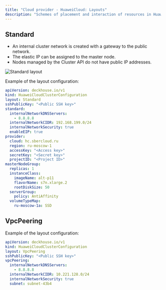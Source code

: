 ```yaml
---
title: "Cloud provider - HuaweiCloud: Layouts"
description: "Schemes of placement and interaction of resources in HuaweiCloud when working with the Deckhouse cloud provider."
---
```


## Standard

* An internal cluster network is created with a gateway to the public network.
* The elastic IP can be assigned to the master node.
* Nodes managed by the Cluster API do not have public IP addresses.

![Standard layout](../../images/cloud-provider-huawei/huawei-standard.png)
<!--- Source: https://docs.google.com/drawings/d/1sB_V7NhDiit8Gok2pq_8syQknCdC4GicpG3L2YF5QIU/edit --->

Example of the layout configuration:

```yaml
apiVersion: deckhouse.io/v1
kind: HuaweiCloudClusterConfiguration
layout: Standard
sshPublicKey: "<Public SSH key>"
standard:
  internalNetworkDNSServers:
    - 8.8.8.8
  internalNetworkCIDR: 192.168.199.0/24
  internalNetworkSecurity: true
  enableEIP: true
provider:
  cloud: hc.sbercloud.ru
  region: ru-moscow-1
  accessKey: "<Access key>"
  secretKey: "<Secret key>"
  projectID: "<Project ID>"
masterNodeGroup:
  replicas: 1
  instanceClass:
    imageName: alt-p11
    flavorName: s7n.xlarge.2
    rootDiskSize: 50
  serverGroup:
    policy: AntiAffinity
  volumeTypeMap:
    ru-moscow-1a: SSD
```

## VpcPeering

Example of the layout configuration:

```yaml
apiVersion: deckhouse.io/v1
kind: HuaweiCloudClusterConfiguration
layout: VpcPeering
sshPublicKey: "<Public SSH key>"
vpcPeering:
  internalNetworkDNSServers:
    - 8.8.8.8
  internalNetworkCIDR: 10.221.128.0/24
  internalNetworkSecurity: true
  subnet: subnet-43b4
```
